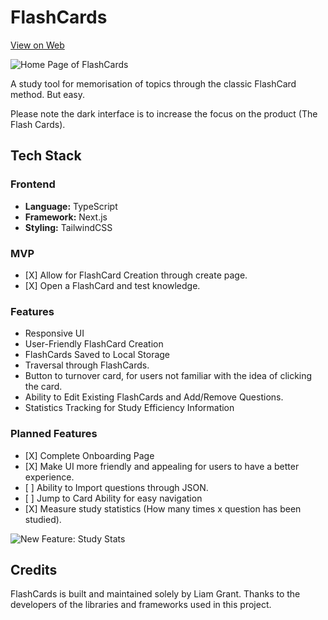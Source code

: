 <h1>FlashCards</h1>
<a href="https://ezflashcards.vercel.app/">View on Web</a>

![Home Page of FlashCards](https://i.imgur.com/8SnQiFM.png) 

<p>A study tool for memorisation of topics through the classic FlashCard method. But easy.</p>
<p>Please note the dark interface is to increase the focus on the product (The Flash Cards).</p>
<h2>Tech Stack</h2>

<h3>Frontend</h3>

<ul>
	<li><strong>Language:</strong> TypeScript</li>
	<li><strong>Framework:</strong> Next.js</li>
	<li><strong>Styling:</strong> TailwindCSS</li>
</ul>

<h3>MVP</h3>
<ul>
<li>[X] Allow for FlashCard Creation through create page.</li>
<li>[X] Open a FlashCard and test knowledge.</li>
</ul>

<h3>Features</h3>
<ul>
  <li>Responsive UI</li>
  <li>User-Friendly FlashCard Creation</li>
  <li>FlashCards Saved to Local Storage</li>
  <li>Traversal through FlashCards.</li>
  <li>Button to turnover card, for users not familiar with the idea of clicking the card.</li>
<li>Ability to Edit Existing FlashCards and Add/Remove Questions.</li>
	<li>Statistics Tracking for Study Efficiency Information</li>
</ul>

<h3>Planned Features</h3>
<ul>
  <li>[X] Complete Onboarding Page</li>
  <li>[X] Make UI more friendly and appealing for users to have a better experience.</li>
  <li>[ ] Ability to Import questions through JSON.</li>
	<li>[ ] Jump to Card Ability for easy navigation</li>
	<li>[X] Measure study statistics (How many times x question has been studied).</li>
  
</ul>

![New Feature: Study Stats](https://i.imgur.com/3sDnn7q.png)
<!--
<h3>Bugs to Fix</h3>
<ul>
	<li>[ ] </li>
	<li>[ ] </li>
	<li>[ ] </li>
</ul>
-->
<h2>Credits</h2>

<p>FlashCards is built and maintained solely by Liam Grant. Thanks to the developers of the libraries and frameworks used in this project.</p>
